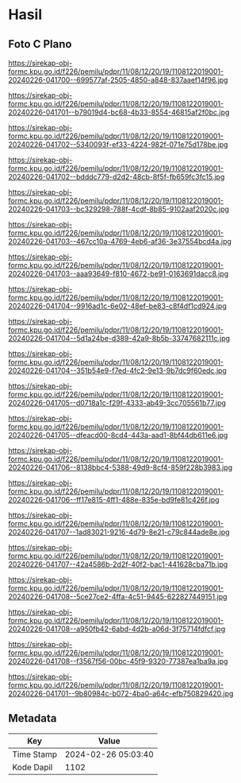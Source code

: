 # Hasil

## Foto C Plano

https://sirekap-obj-formc.kpu.go.id/f226/pemilu/pdpr/11/08/12/20/19/1108122019001-20240226-041700--699577af-2505-4850-a848-837aaef14f96.jpg

https://sirekap-obj-formc.kpu.go.id/f226/pemilu/pdpr/11/08/12/20/19/1108122019001-20240226-041701--b79019d4-bc68-4b33-8554-46815af2f0bc.jpg

https://sirekap-obj-formc.kpu.go.id/f226/pemilu/pdpr/11/08/12/20/19/1108122019001-20240226-041702--5340093f-ef33-4224-982f-071e75d178be.jpg

https://sirekap-obj-formc.kpu.go.id/f226/pemilu/pdpr/11/08/12/20/19/1108122019001-20240226-041702--bdddc779-d2d2-48cb-8f5f-fb659fc3fc15.jpg

https://sirekap-obj-formc.kpu.go.id/f226/pemilu/pdpr/11/08/12/20/19/1108122019001-20240226-041703--bc329298-788f-4cdf-8b85-9102aaf2020c.jpg

https://sirekap-obj-formc.kpu.go.id/f226/pemilu/pdpr/11/08/12/20/19/1108122019001-20240226-041703--467cc10a-4769-4eb6-af36-3e37554bcd4a.jpg

https://sirekap-obj-formc.kpu.go.id/f226/pemilu/pdpr/11/08/12/20/19/1108122019001-20240226-041703--aaa93649-f810-4672-be91-0163691dacc8.jpg

https://sirekap-obj-formc.kpu.go.id/f226/pemilu/pdpr/11/08/12/20/19/1108122019001-20240226-041704--9916ad1c-6e02-48ef-be83-c8f4df1cd924.jpg

https://sirekap-obj-formc.kpu.go.id/f226/pemilu/pdpr/11/08/12/20/19/1108122019001-20240226-041704--5d1a24be-d389-42a9-8b5b-33747682111c.jpg

https://sirekap-obj-formc.kpu.go.id/f226/pemilu/pdpr/11/08/12/20/19/1108122019001-20240226-041704--351b54e9-f7ed-4fc2-9e13-9b7dc9f60edc.jpg

https://sirekap-obj-formc.kpu.go.id/f226/pemilu/pdpr/11/08/12/20/19/1108122019001-20240226-041705--d0718a1c-f29f-4333-ab49-3cc705561b77.jpg

https://sirekap-obj-formc.kpu.go.id/f226/pemilu/pdpr/11/08/12/20/19/1108122019001-20240226-041705--dfeacd00-8cd4-443a-aad1-8bf44db611e6.jpg

https://sirekap-obj-formc.kpu.go.id/f226/pemilu/pdpr/11/08/12/20/19/1108122019001-20240226-041706--8138bbc4-5388-49d9-8cf4-859f228b3983.jpg

https://sirekap-obj-formc.kpu.go.id/f226/pemilu/pdpr/11/08/12/20/19/1108122019001-20240226-041706--ff17e815-4ff1-488e-835e-bd9fe81c426f.jpg

https://sirekap-obj-formc.kpu.go.id/f226/pemilu/pdpr/11/08/12/20/19/1108122019001-20240226-041707--1ad83021-9216-4d79-8e21-c79c844ade8e.jpg

https://sirekap-obj-formc.kpu.go.id/f226/pemilu/pdpr/11/08/12/20/19/1108122019001-20240226-041707--42a4586b-2d2f-40f2-bac1-441628cba71b.jpg

https://sirekap-obj-formc.kpu.go.id/f226/pemilu/pdpr/11/08/12/20/19/1108122019001-20240226-041708--5ce27ce2-4ffa-4c51-9445-622827449151.jpg

https://sirekap-obj-formc.kpu.go.id/f226/pemilu/pdpr/11/08/12/20/19/1108122019001-20240226-041708--a950fb42-6abd-4d2b-a06d-3f75714fdfcf.jpg

https://sirekap-obj-formc.kpu.go.id/f226/pemilu/pdpr/11/08/12/20/19/1108122019001-20240226-041708--f3567f56-00bc-45f9-9320-77387ea1ba9a.jpg

https://sirekap-obj-formc.kpu.go.id/f226/pemilu/pdpr/11/08/12/20/19/1108122019001-20240226-041701--9b80984c-b072-4ba0-a64c-efb750829420.jpg


## Metadata

| Key        | Value               |
| ---------- | ------------------- |
| Time Stamp | 2024-02-26 05:03:40 |
| Kode Dapil | 1102                |



